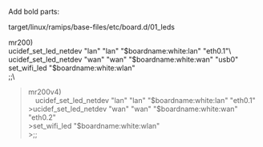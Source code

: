 Add bold parts:

target/linux/ramips/base-files/etc/board.d/01_leds

mr200)\
        ucidef_set_led_netdev "lan" "lan" "$boardname:white:lan" "eth0.1"\
        ucidef_set_led_netdev "wan" "wan" "$boardname:white:wan" "usb0"\
        set_wifi_led "$boardname:white:wlan"\
        ;;\
>mr200v4)  
>&emsp;ucidef_set_led_netdev "lan" "lan" "$boardname:white:lan" "eth0.1"  
        >ucidef_set_led_netdev "wan" "wan" "$boardname:white:wan" "eth0.2"  
        >set_wifi_led "$boardname:white:wlan"  
        >;;  
